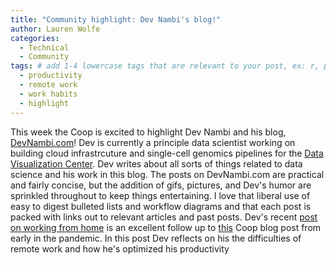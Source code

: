 ```yaml
---
title: "Community highlight: Dev Nambi's blog!"
author: Lauren Wolfe
categories: 
  - Technical
  - Community
tags: # add 1-4 lowercase tags that are relevant to your post, ex: r, python, genomics, workflows
  - productivity
  - remote work
  - work habits
  - highlight
---
```


This week the Coop is excited to highlight Dev Nambi and his blog, [DevNambi.com](https://devnambi.com/)! Dev is currently a principle data scientist working on building cloud infrastrcuture and single-cell genomics pipelines for the [Data Visualization Center](https://viz.fredhutch.org/). Dev writes about all sorts of things related to data science and his work in this blog. The posts on DevNambi.com are practical and fairly concise, but the addition of gifs, pictures, and Dev's humor are sprinkled throughout to keep things entertaining. I love that liberal use of easy to digest bulleted lists and workflow diagrams and that each post is packed with links out to relevant articles and past posts. Dev's recent [post on working from home](https://devnambi.com/2020/wfh.html) is an excellent follow up to [this](https://fredhutch.github.io/coop/community/wfh-tips/) Coop blog post from early in the pandemic. In this post Dev reflects on his the difficulties of remote work and how he's optimized his productivity
